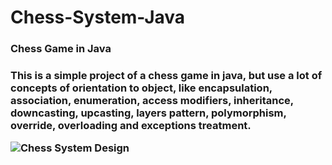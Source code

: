 # Chess-System-Java
<h3> Chess Game in Java <h3>
<p> This is a simple project of a chess game in java, but use a lot of concepts of orientation to object, like  encapsulation, association, enumeration, access modifiers, 
inheritance, downcasting, upcasting,  layers pattern, polymorphism, override, overloading and exceptions treatment. <p>


<img src="https://photos-1630117967399.s3.sa-east-1.amazonaws.com/chess-system-design.png" alt="Chess System Design">
